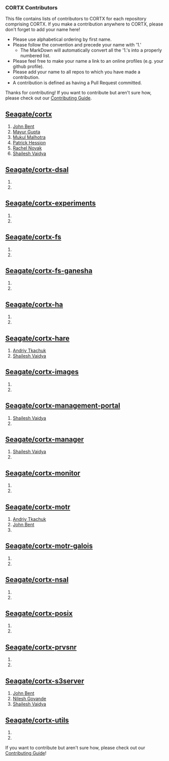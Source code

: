 ### CORTX Contributors

This file contains lists of contributors to CORTX for each repository comprising CORTX.  If you make a contribution anywhere to CORTX, please don't forget to add your name here!
* Please use alphabetical ordering by first name.
* Please follow the convention and precede your name with '1.' 
    * The MarkDown will automatically convert all the '1.'s into a properly numbered list.
* Please feel free to make your name a link to an online profiles (e.g. your github profile).
* Please add your name to all repos to which you have made a contribution.
* A contribution is defined as having a Pull Request committed.

Thanks for contributing!  If you want to contribute but aren't sure how, please check out our [Contributing Guide](CONTRIBUTING.md).

## [Seagate/cortx](https://github.com/Seagate/cortx/)
1. [John Bent](https://github.com/johnbent)
1. [Mayur Gupta](https://github.com/TechWriter-Mayur)
1. [Mukul Malhotra](https://github.com/mukul-seagate11)
1. [Patrick Hession](https://github.com/hessio)
1. [Rachel Novak](https://github.com/novium258)
1. [Shailesh Vaidya](https://github.com/shailesh-vaidya)



## [Seagate/cortx-dsal](https://github.com/Seagate/cortx-dsal)
1.
1.

## [Seagate/cortx-experiments](https://github.com/Seagate/cortx-experiments)
1. 
1.

## [Seagate/cortx-fs](https://github.com/Seagate/cortx-fs)
1.
1.

## [Seagate/cortx-fs-ganesha](https://github.com/Seagate/cortx-fs-ganesha)
1.
1.

## [Seagate/cortx-ha](https://github.com/Seagate/cortx-ha)
1. 
1.

## [Seagate/cortx-hare](https://github.com/Seagate/cortx-hare)
1. [Andriy Tkachuk](https://github.com/andriytk)
1. [Shailesh Vaidya](https://github.com/shailesh-vaidya)

## [Seagate/cortx-images](https://github.com/Seagate/cortx-images)
1.
1.

## [Seagate/cortx-management-portal](https://github.com/Seagate/cortx-management-portal)
1. [Shailesh Vaidya](https://github.com/shailesh-vaidya)
1.

## [Seagate/cortx-manager](https://github.com/Seagate/cortx-manager)
1. [Shailesh Vaidya](https://github.com/shailesh-vaidya)
1.

## [Seagate/cortx-monitor](https://github.com/Seagate/cortx-monitor)
1. 
1.

## [Seagate/cortx-motr](https://github.com/Seagate/cortx-motr)
1. [Andriy Tkachuk](https://github.com/andriytk)
1. [John Bent](https://github.com/johnbent)
1. 

## [Seagate/cortx-motr-galois](https://github.com/Seagate/cortx-motr-galois)
1.
1.

## [Seagate/cortx-nsal](https://github.com/Seagate/cortx-nsal)
1.
1.

## [Seagate/cortx-posix](https://github.com/Seagate/cortx-posix)
1. 
1.

## [Seagate/cortx-prvsnr](https://github.com/Seagate/cortx-prvsnr)
1. 
1.

## [Seagate/cortx-s3server](https://github.com/Seagate/cortx-s3server)
1. [John Bent](https://github.com/johnbent)
1. [Nilesh Govande](https://github.com/nileshgovande)
1. [Shailesh Vaidya](https://github.com/shailesh-vaidya)

## [Seagate/cortx-utils](https://github.com/Seagate/cortx-utils)
1. 
1.

If you want to contribute but aren't sure how, please check out our [Contributing Guide](CONTRIBUTING.md)!
